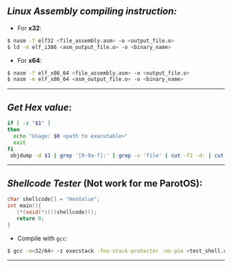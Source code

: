 ## *Linux Assembly compiling instruction:*
- For **x32**:

```bash
$ nasm -f elf32 <file_assembly.asm> -o <output_file.o>
$ ld -m elf_i386 <asm_output_file.o> -o <binary_name>
```

- For **x64**:

```bash
$ nasm -f elf_x86_64 <file_assembly.asm> -o <output_file.o>
$ nasm -m elf_x86_64 <asm_output_file.o> -o <binary_name>
```

---
## *Get Hex value*:

```bash
if [ -z "$1" ]
then
  echo "Usage: $0 <path to executable>"
  exit
fi
 objdump -d $1 | grep '[0-9a-f]:' | grep -v 'file' | cut -f2 -d: | cut -f1-6 -d' ' | tr -s ' ' | tr '\t' ' ' | sed 's/ $//g' | sed 's/ /\\x/g' | paste -d '' -s |  sed 's/^/"/' | sed 's/$/"/g'
 ```
 
 ---
 ## *Shellcode Tester* (**Not work for me ParotOS**):
 
 ```c
 char shellcode[] = "HexValue";
int main(){
    (*(void(*)())shellcode)();
    return 0;
}
 ```
 - Compile with `gcc`:
 
 ```bash
 $ gcc -m<32/64> -z execstack -fno-stack-protector -no-pie <test_shell.c> -o <test_shell_binary>
 ```
 
 ---
